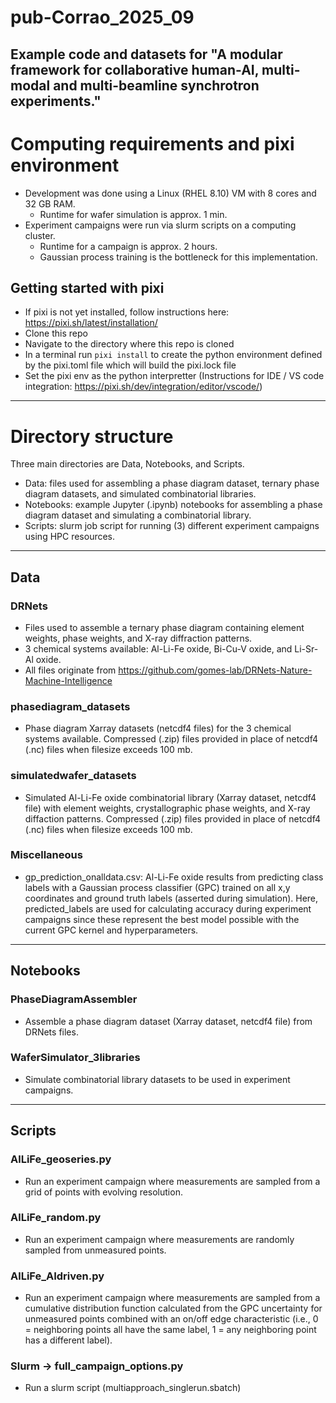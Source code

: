 # pub-Corrao_2025_09
Example code and datasets for "A modular framework for collaborative human-AI, multi-modal and multi-beamline synchrotron experiments."
-----
# Computing requirements and pixi environment
- Development was done using a Linux (RHEL 8.10) VM with 8 cores and 32 GB RAM.
    - Runtime for wafer simulation is approx. 1 min.
- Experiment campaigns were run via slurm scripts on a computing cluster.
    - Runtime for a campaign is approx. 2 hours.
    - Gaussian process training is the bottleneck for this implementation.
## Getting started with pixi
- If pixi is not yet installed, follow instructions here: https://pixi.sh/latest/installation/
- Clone this repo
- Navigate to the directory where this repo is cloned
- In a terminal run `pixi install` to create the python environment defined by the pixi.toml file which will build the pixi.lock file
- Set the pixi env as the python interpretter (Instructions for IDE / VS code integration: https://pixi.sh/dev/integration/editor/vscode/)
-----
# Directory structure
Three main directories are Data, Notebooks, and Scripts.
- Data: files used for assembling a phase diagram dataset, ternary phase diagram datasets, and simulated combinatorial libraries.
- Notebooks: example Jupyter (.ipynb) notebooks for assembling a phase diagram dataset and simulating a combinatorial library.
- Scripts: slurm job script for running (3) different experiment campaigns using HPC resources.
-----
## Data
### DRNets
- Files used to assemble a ternary phase diagram containing element weights, phase weights, and X-ray diffraction patterns.
- 3 chemical systems available: Al-Li-Fe oxide, Bi-Cu-V oxide, and Li-Sr-Al oxide.
- All files originate from https://github.com/gomes-lab/DRNets-Nature-Machine-Intelligence
### phasediagram_datasets
- Phase diagram Xarray datasets (netcdf4 files) for the 3 chemical systems available. Compressed (.zip) files provided in place of netcdf4 (.nc) files when filesize exceeds 100 mb.
### simulatedwafer_datasets
- Simulated Al-Li-Fe oxide combinatorial library (Xarray dataset, netcdf4 file) with element weights, crystallographic phase weights, and X-ray diffaction patterns. Compressed (.zip) files provided in place of netcdf4 (.nc) files when filesize exceeds 100 mb.
### Miscellaneous
- gp_prediction_onalldata.csv: Al-Li-Fe oxide results from predicting class labels with a Gaussian process classifier (GPC) trained on all x,y coordinates and ground truth labels (asserted during simulation). Here, predicted_labels are used for calculating accuracy during experiment campaigns since these represent the best model possible with the current GPC kernel and hyperparameters.
-----
## Notebooks
### PhaseDiagramAssembler
- Assemble a phase diagram dataset (Xarray dataset, netcdf4 file) from DRNets files.
### WaferSimulator_3libraries
- Simulate combinatorial library datasets to be used in experiment campaigns.
-----
## Scripts
###
### AlLiFe_geoseries.py
- Run an experiment campaign where measurements are sampled from a grid of points with evolving resolution.
### AlLiFe_random.py
- Run an experiment campaign where measurements are randomly sampled from unmeasured points.
### AlLiFe_AIdriven.py
- Run an experiment campaign where measurements are sampled from a cumulative distribution function calculated from the GPC uncertainty for unmeasured points combined with an on/off edge characteristic (i.e., 0 = neighboring points all have the same label, 1 = any neighboring point has a different label).
### Slurm -> full_campaign_options.py
- Run a slurm script (multiapproach_singlerun.sbatch)
